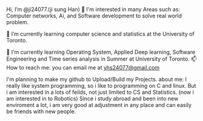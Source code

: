 Hi, I’m @ji24077.(ji sung Han)
👀 I'm interested in many Areas such as: Computer networks, Ai, and Software development to solve real world problem.

🌱 I’m currently learning computer science and statistics at the University of Toronto.

💞️ I'm currently learning Operating System, Applied Deep learning, Software Engineering and Time series analysis in Summer at University of Toronto.
📫 How to reach me: you can email me at yhs24077@gmail.com

I'm planning to make my github to Upload/Build my Projects.
about me:
I really like system programming, so i like to programming on C and linux.
But i am interested in a lots of feilds, not just limited to CS and Statistics. (now i am interested in to Robotics)
Since i study abroad and been into new enviroment a lot, i am very good at adjustment in any place and can easily be friends with new people.

<!---
ji24077/ji24077 is a ✨ special ✨ repository because its `README.md` (this file) appears on your GitHub profile.
You can click the Preview link to take a look at your changes.
--->
